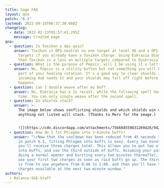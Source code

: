 ```yaml
---
title: Sage FAQ
layout: qna
patch: "6.3"
lastmod: 2022-09-18T06:37:30.688Z
changelog:
  - date: 2022-02-13T03:57:41.295Z
    message: Created page
qna:
  - question: Is Toxikon a dps gain?
    answer: Toxikon is DPS-neutral on one target at level 90 and a DPS gain on 2+
      targets if you already have a Toxikon charge. Using Eukrasia Diagnosis and
      then Toxikon is a loss on multiple targets compared to Dyskrasia.
  - question: What is the purpose of Pepsis, will I be using it a lot?
    answer: No, Pepsis is a utility button but not something you will be using as
      part of your healing rotation. It's a good way to clear shields if an
      incoming AoE needs it and your shields may fall off right before it
      happens.
  - question: Can I double weave after my DoT?
    answer: No, Eukrasia has a 1s recast, while the following spell has 1.5s recast
      time. You can only single weave after the second spell.
  - question: Do shields stack?
    answer: >-
      The image below shows conflicting shields and which shields win out,
      anything not listed will stack. (Thanks to Meru for the image.)


      ![](https://cdn.discordapp.com/attachments/756684559831269426/942157543432667146/shields_between_sage_and_scholar.jpg)
  - question: How do I fit Phlegma into 2-minute buffs?
    answer: "\rNow that the cooldown has been reduced from 45 seconds to 40 seconds
      in patch 6.3, fitting Phlegma into buffs is easy. Every two minutes,
      you'll receive three charges total. This allows you to put two of them
      into buffs, and use the third outside of buffs. Assuming your party is
      doing a normal opener and bursting every two minutes thereafter, you would
      use your first two charges as soon as raid buffs go up. The third charge
      is free to use anywhere from 0:40 to 2:00, and then you'll have two
      charges available at the next two minute window."
authors:
  - Balance-SGE-Staff
---
```

